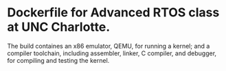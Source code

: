 # Dockerfile for Advanced RTOS class at UNC Charlotte.

The build containes an x86 emulator, QEMU, for running a kernel; and a compiler toolchain, including assembler, linker, C compiler, and debugger, for compiling and testing the kernel. 